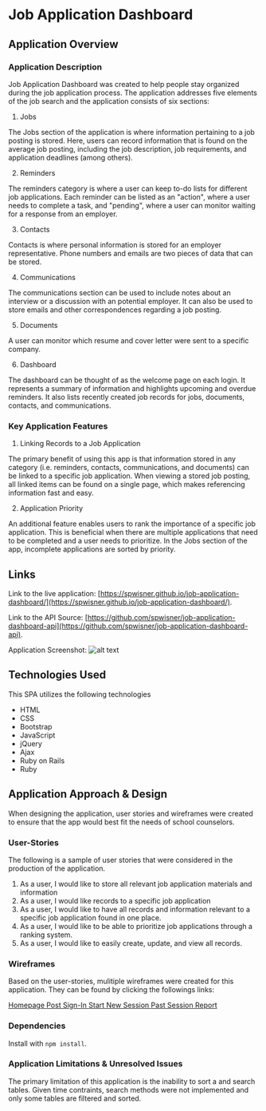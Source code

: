 # Job Application Dashboard

## Application Overview

### Application Description

Job Application Dashboard was created to help people stay organized during the job application process.  The application addresses five elements of the job search and the application consists of six sections:

1. Jobs

The Jobs section of the application is where information pertaining to a job posting is stored.  Here, users can record information that is found on the average job posting, including the job description, job requirements, and application deadlines (among others).

2. Reminders

The reminders category is where a user can keep to-do lists for different job applications.  Each reminder can be listed as an "action", where a user needs to complete a task, and "pending", where a user can monitor waiting for a response from an employer.

3. Contacts

Contacts is where personal information is stored for an employer representative.  Phone numbers and emails are two pieces of data that can be stored.

4. Communications

The communications section can be used to include notes about an interview or a discussion with an potential employer.  It can also be used to store emails and other correspondences regarding a job posting.

5. Documents

A user can monitor which resume and cover letter were sent to a specific company.

6. Dashboard

The dashboard can be thought of as the welcome page on each login.  It represents a summary of information and highlights upcoming and overdue reminders.  It also lists recently created job records for jobs, documents, contacts, and communications.

### Key Application Features

1. Linking Records to a Job Application

The primary benefit of using this app is that information stored in any category (i.e. reminders, contacts, communications, and documents) can be linked to a specific job application.  When viewing a stored job posting, all linked items can be found on a single page, which makes referencing information fast and easy.

2. Application Priority

An additional feature enables users to rank the importance of a specific job application.  This is beneficial when there are multiple applications that need to be completed and a user needs to prioritize.  In the Jobs section of the app, incomplete applications are sorted by priority.

## Links

Link to the live application: [https://spwisner.github.io/job-application-dashboard/](https://spwisner.github.io/job-application-dashboard/).

Link to the API Source: [https://github.com/spwisner/job-application-dashboard-api](https://github.com/spwisner/job-application-dashboard-api).

Application Screenshot:
![alt text](https://cloud.githubusercontent.com/assets/13546265/25689988/c6226034-305a-11e7-934f-f1a26bddb15a.png "Application Screenshot")

## Technologies Used

This SPA utilizes the following technologies

-   HTML
-   CSS
-   Bootstrap
-   JavaScript
-   jQuery
-   Ajax
-   Ruby on Rails
-   Ruby

## Application Approach & Design

When designing the application, user stories and wireframes were created to ensure that the app would best fit the needs of school counselors.

### User-Stories
The following is a sample of user stories that were considered in the production of the application.

1. As a user, I would like to store all relevant job application materials and information
2. As a user, I would like records to a specific job application
3. As a user, I would like to have all records and information relevant to a specific job application found in one place.
4. As a user, I would like to be able to prioritize job applications through a ranking system.
5. As a user, I would like to easily create, update, and view all records.

### Wireframes
Based on the user-stories, mulitiple wireframes were created for this application.  They can be found by clicking the followings links:

[Homepage ](https://drive.google.com/open?id=0B_Hv9u6cm8IVY1dIV2ZWMTlteWs)
[Post Sign-In ](https://drive.google.com/open?id=0B_Hv9u6cm8IVUU9rb0hoMnpudlk)
[Start New Session ](https://drive.google.com/open?id=0B_Hv9u6cm8IVeXA2NWtsek00UVk)
[Past Session Report ](https://drive.google.com/open?id=0B_Hv9u6cm8IVR2loY054dkJHV1U)

### Dependencies

Install with `npm install`.

### Application Limitations & Unresolved Issues

The primary limitation of this application is the inability to sort a and search tables.  Given time contraints, search methods were not implemented and only some tables are filtered and sorted.
